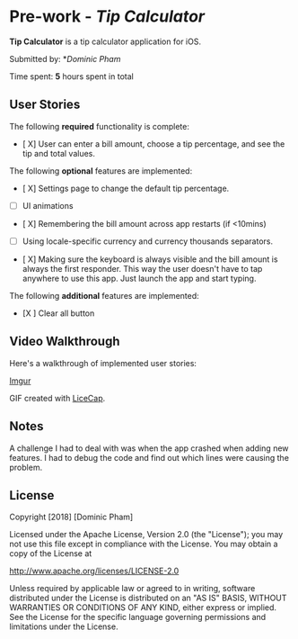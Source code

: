 # Pre-work - *Tip Calculator*

**Tip Calculator** is a tip calculator application for iOS.

Submitted by: **Dominic Pham*

Time spent: **5** hours spent in total

## User Stories

The following **required** functionality is complete:

* [ X] User can enter a bill amount, choose a tip percentage, and see the tip and total values.

The following **optional** features are implemented:
* [ X] Settings page to change the default tip percentage.
* [ ] UI animations
* [ X] Remembering the bill amount across app restarts (if <10mins)
* [ ] Using locale-specific currency and currency thousands separators.
* [ X] Making sure the keyboard is always visible and the bill amount is always the first responder. This way the user doesn't have to tap anywhere to use this app. Just launch the app and start typing.

The following **additional** features are implemented:

- [X ] Clear all button

## Video Walkthrough 

Here's a walkthrough of implemented user stories:

[Imgur](https://i.imgur.com/yQNp9BD.gifv)


GIF created with [LiceCap](http://www.cockos.com/licecap/).

## Notes

A challenge I had to deal with was when the app crashed when adding new features. I had to debug the code and find out which lines were causing the problem.

## License

Copyright [2018] [Dominic Pham]

Licensed under the Apache License, Version 2.0 (the "License");
you may not use this file except in compliance with the License.
You may obtain a copy of the License at

http://www.apache.org/licenses/LICENSE-2.0

Unless required by applicable law or agreed to in writing, software
distributed under the License is distributed on an "AS IS" BASIS,
WITHOUT WARRANTIES OR CONDITIONS OF ANY KIND, either express or implied.
See the License for the specific language governing permissions and
limitations under the License.
